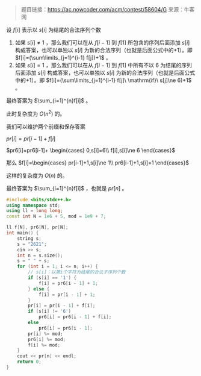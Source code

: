 > 题目链接：https://ac.nowcoder.com/acm/contest/58604/G
> 来源：牛客网

设 $f[i]$ 表示以 $s[i]$ 为结尾的合法序列个数

1. 如果 $s[i]\ne 1$ ，那么我们可以在从 $f[i-1]$ 到 $f[1]$ 所包含的序列后面添加 $s[i]$ 构成答案，也可以单独以 $s[i]$ 为新的合法序列（也就是后面公式中的+1）。即 $f[i]=(\sum\limits_{j=1}^{i-1} f[j])+1$ 。
2. 如果 $s[i]=1$ ，那么我们可以在从 $f[i-1]$ 到 $f[1]$ 中所有不以 $6$ 为结尾的序列后面添加 $s[i]$ 构成答案，也可以单独以 $s[i]$ 为新的合法序列（也就是后面公式中的+1）。即 $f[i]=(\sum\limits_{j=1}^{i-1} f[j]\ \mathrm{if}\ s[j]\ne 6)+1$ 。

最终答案为 $\sum_{i=1}^{n}f[i]$ 。

此时复杂度为 $O(n^2)$ 的。

我们可以维护两个前缀和保存答案

$pr[i]=pr[i-1]+f[i]$

$pr6[i]=pr6[i-1]+
\begin{cases}
 0,s[i]=6\\
f[i],s[i]\ne 6
\end{cases}$

那么 $f[i]=\begin{cases}
pr[i-1]+1,s[i]\ne 1\\
pr6[i-1]+1,s[i]=1
\end{cases}$

这样的复杂度为 $O(n)$  的。

最终答案为 $\sum_{i=1}^{n}f[i]$ ，也就是 $pr[n]$ 。

```cpp
#include <bits/stdc++.h>
using namespace std;
using ll = long long;
const int N = 1e6 + 5, mod = 1e9 + 7;

ll f[N], pr6[N], pr[N];
int main() {
    string s;
    s = "2621";
    cin >> s;
    int n = s.size();
    s = " " + s;
    for (int i = 1; i <= n; i++) {
        // s[i]：以第i个字符为结尾的合法子序列个数
        if (s[i] == '1') {
            f[i] = pr6[i - 1] + 1;
        } else {
            f[i] = pr[i - 1] + 1;
        }
        pr[i] = pr[i - 1] + f[i];
        if (s[i] != '6')
            pr6[i] = pr6[i - 1] + f[i];
        else
            pr6[i] = pr6[i - 1];
        pr[i] %= mod;
        pr6[i] %= mod;
        f[i] %= mod;
    }
    cout << pr[n] << endl;
    return 0;
}
```